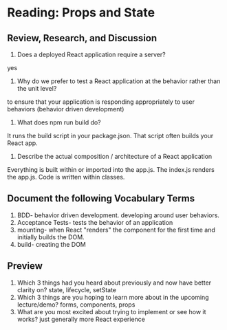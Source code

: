 # Reading: Props and State

## Review, Research, and Discussion

1. Does a deployed React application require a server?

yes
1. Why do we prefer to test a React application at the behavior rather than the unit level?

to ensure that your application is responding appropriately to user behaviors (behavior driven development)

1. What does npm run build do?

It runs the build script in your package.json. That script often builds your React app. 
1. Describe the actual composition / architecture of a React application

Everything is built within or imported into the app.js. The index.js renders the app.js. Code is written within classes. 

## Document the following Vocabulary Terms
1. BDD- behavior driven development. developing around user behaviors. 
1. Acceptance Tests- tests the behavior of an application
1. mounting- when React "renders" the component for the first time and initially builds the DOM.
1. build- creating the DOM

## Preview
1. Which 3 things had you heard about previously and now have better clarity on?
state, lifecycle, setState
1. Which 3 things are you hoping to learn more about in the upcoming lecture/demo?
forms, components, props
1. What are you most excited about trying to implement or see how it works?
just generally more React experience